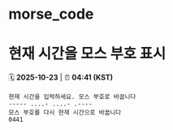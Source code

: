 # morse_code
# 현재 시간을 모스 부호 표시
<!-- MORSE_TIME_START -->
🗓️ **2025-10-23** | ⏰ **04:41 (KST)**

```
현재 시간을 입력하세요. 모스 부호로 바꿉니다
----- ....- ....- .----
모스 부호를 다시 현재 시간으로 바꿉니다
0441
```
<!-- MORSE_TIME_END -->
